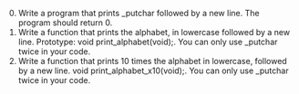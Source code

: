 0. Write a program that prints _putchar followed by a new line. The program should return 0.
1. Write a function that prints the alphabet, in lowercase followed by a new line. Prototype: void print_alphabet(void);. You can only use _putchar twice in your code.
2. Write a function that prints 10 times the alphabet in lowercase, followed by a new line. void print_alphabet_x10(void);. You can only use _putchar twice in your code.
